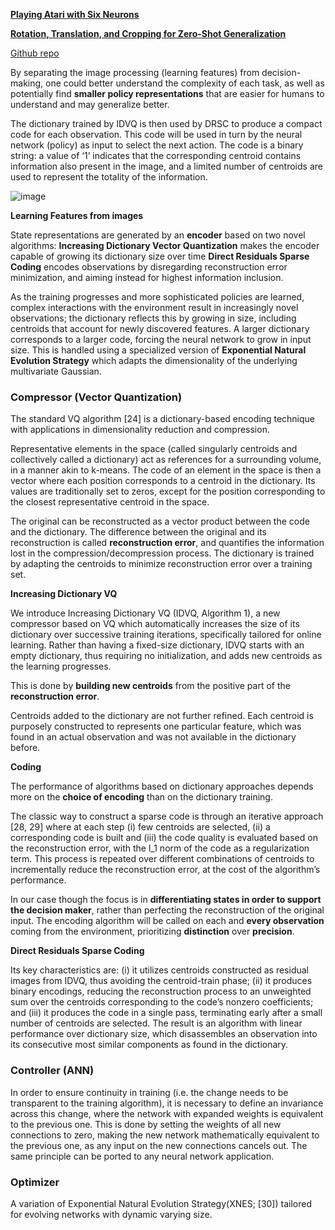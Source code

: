 
[**Playing Atari with Six Neurons**](https://arxiv.org/pdf/1806.01363.pdf)

[**Rotation, Translation, and Cropping for Zero-Shot Generalization**](https://arxiv.org/pdf/2001.09908.pdf)

[Github repo](https://github.com/giuse/DNE/tree/six_neurons)

By separating the image processing (learning features) from decision-making, one could better understand the complexity of each task, as well as potentially find **smaller policy representations** that are easier for humans to understand and may generalize better.

The dictionary trained by IDVQ is then used by DRSC to produce a compact code for each observation. This code will be used in turn by the neural network (policy) as input to select the next action. The code is a binary string: a value of ‘1’ indicates that the corresponding centroid contains information also present in the image, and a limited number of centroids are used to represent the totality of the information.

![image](https://i.imgur.com/daRVdGv.png)

**Learning Features from images**

State representations are generated by an **encoder** based on two novel algorithms: 
**Increasing Dictionary Vector Quantization** makes the encoder capable of growing its dictionary size over time 
**Direct Residuals Sparse Coding** encodes observations by disregarding reconstruction error minimization, and aiming instead for highest information inclusion.

As the training progresses and more sophisticated policies are learned, complex interactions with the environment result in increasingly novel observations; the dictionary reflects this by growing in size, including centroids that account for newly discovered features. A larger dictionary corresponds to a larger code, forcing the neural network to grow in input size. This is handled using a specialized version of **Exponential Natural Evolution Strategy** which adapts the dimensionality of the underlying multivariate Gaussian.

### Compressor (Vector Quantization)

The standard VQ algorithm [24] is a dictionary-based encoding technique with applications in dimensionality reduction and compression.

Representative elements in the space (called singularly centroids and collectively called a dictionary) act as references for a surrounding volume, in a manner akin to k-means. The code of an element in the space is then a vector where each position corresponds to a centroid in the dictionary. Its values are traditionally set to zeros, except for the position corresponding to the closest representative centroid in the space.

The original can be reconstructed as a vector product between the code and the dictionary. The difference between the original and its reconstruction is called **reconstruction error**, and quantifies the information lost in the compression/decompression process. The dictionary is trained by adapting the centroids to minimize reconstruction error over a training set.

**Increasing Dictionary VQ**

We introduce Increasing Dictionary VQ (IDVQ, Algorithm 1), a new compressor based on VQ which automatically increases the size of its dictionary over successive training iterations, specifically tailored for online learning. Rather than having a fixed-size dictionary, IDVQ starts with an empty dictionary, thus requiring no initialization, and adds new centroids as the learning progresses.

This is done by **building new centroids** from the positive part of the **reconstruction error**.

Centroids added to the dictionary are not further refined. Each centroid is purposely constructed to represents one particular feature, which was found in an actual observation and was not available in the dictionary before.

**Coding**

The performance of algorithms based on dictionary approaches depends more on the **choice of encoding** than on the dictionary training.

The classic way to construct a sparse code is through an iterative approach [28, 29] where at each step (i) few centroids are selected, (ii) a corresponding code is built and (iii) the code quality is evaluated based on the reconstruction error, with the l_1 norm of the code as a regularization term. This process is repeated over different combinations of centroids to incrementally reduce the reconstruction error, at the cost of the algorithm’s performance.

In our case though the focus is in **differentiating states in order to support the decision maker**, rather than perfecting the reconstruction of the original input. The encoding algorithm will be called on each and **every observation** coming from the environment, prioritizing **distinction** over **precision**.

**Direct Residuals Sparse Coding**

Its key characteristics are: (i) it utilizes centroids constructed as residual images from IDVQ, thus avoiding the centroid-train phase; (ii) it produces binary encodings, reducing the reconstruction process to an unweighted sum over the centroids corresponding to the code’s nonzero coefficients; and (iii) it produces the code in a single pass, terminating early after a small number of centroids are selected. The result is an algorithm with linear performance over dictionary size, which disassembles an observation into its consecutive most similar components as found in the dictionary.

### Controller (ANN)

In order to ensure continuity in training (i.e. the change needs to be transparent to the training algorithm), it is necessary to define an invariance across this change, where the network with expanded weights is equivalent to the previous one. This is done by setting the weights of all new connections to zero, making the new network mathematically equivalent to the previous one, as any input on the new connections cancels out. The same principle can be ported to any neural network application.

### Optimizer

A variation of Exponential Natural Evolution Strategy(XNES; [30]) tailored for evolving networks with dynamic varying size.

<!--stackedit_data:
eyJoaXN0b3J5IjpbMTAxMjE0MjkyOSwtMTMwNDE3MjI1OF19
-->